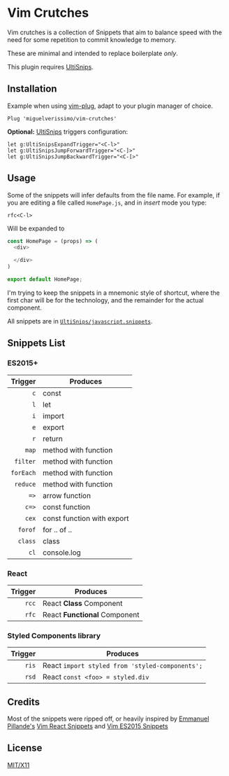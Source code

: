 # Vim Crutches

Vim crutches is a collection of Snippets that aim to balance speed with the need
for some repetition to commit knowledge to memory.

These are minimal and intended to replace boilerplate _only_.

This plugin requires [UltiSnips](https://github.com/SirVer/ultisnips).

## Installation

Example when using [vim-plug](https://github.com/junegunn/vim-plug), adapt to
your plugin manager of choice.

```vim
Plug 'miguelverissimo/vim-crutches'
```

**Optional:** [UltiSnips](https://github.com/SirVer/ultisnips) triggers
configuration:

```vim
let g:UltiSnipsExpandTrigger="<C-l>"
let g:UltiSnipsJumpForwardTrigger="<C-]>"
let g:UltiSnipsJumpBackwardTrigger="<C-[>"
```

## Usage

Some of the snippets will infer defaults from the file name. For example, if you are editing a file called `HomePage.js`, and in _insert_ mode you type:

```vim
rfc<C-l>
```

Will be expanded to
```javascript
const HomePage = (props) => (
  <div>

  </div>
)

export default HomePage;
```

I'm trying to keep the snippets in a mnemonic style of shortcut, where the first
char will be for the technology, and the remainder for the actual component.

All snippets are in [`UltiSnips/javascript.snippets`](UltiSnips/javascript.snippets).

## Snippets List

### ES2015+
| Trigger | Produces |
| ------: | -------- |
| `c` | const |
| `l` | let |
| `i` | import |
| `e` | export |
| `r` | return |
| `map` | method with function |
| `filter` | method with function |
| `forEach` | method with function |
| `reduce` | method with function |
| `=>` | arrow function |
| `c=>` | const function |
| `cex` | const function with export |
| `forof` | for .. of .. |
| `class` | class |
| `cl` | console.log |


### React

| Trigger | Produces |
| ------: | -------- |
| `rcc`   | React **Class** Component |
| `rfc`   | React **Functional** Component |

### Styled Components library

| Trigger | Produces |
| ------: | -------- |
| `ris`   | React `import styled from 'styled-components';` |
| `rsd`   | React `const <foo> = styled.div` |

## Credits

Most of the snippets were ripped off, or heavily inspired by [Emmanuel
Pillande's](https://github.com/epilande) [Vim React Snippets](https://github.com/epilande/vim-react-snippets) and [Vim ES2015 Snippets](https://github.com/epilande/vim-es2015-snippets)

## License
[MIT/X11](https://en.wikipedia.org/wiki/MIT_License)
